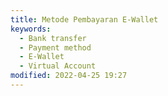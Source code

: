 ```yaml
---
title: Metode Pembayaran E-Wallet
keywords:
  - Bank transfer
  - Payment method
  - E-Wallet
  - Virtual Account
modified: 2022-04-25 19:27
---
```


